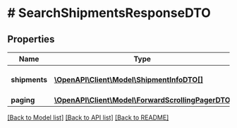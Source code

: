 # # SearchShipmentsResponseDTO

## Properties

Name | Type | Description | Notes
------------ | ------------- | ------------- | -------------
**shipments** | [**\OpenAPI\Client\Model\ShipmentInfoDTO[]**](ShipmentInfoDTO.md) | Список с информацией об отгрузках. |
**paging** | [**\OpenAPI\Client\Model\ForwardScrollingPagerDTO**](ForwardScrollingPagerDTO.md) |  | [optional]

[[Back to Model list]](../../README.md#models) [[Back to API list]](../../README.md#endpoints) [[Back to README]](../../README.md)
